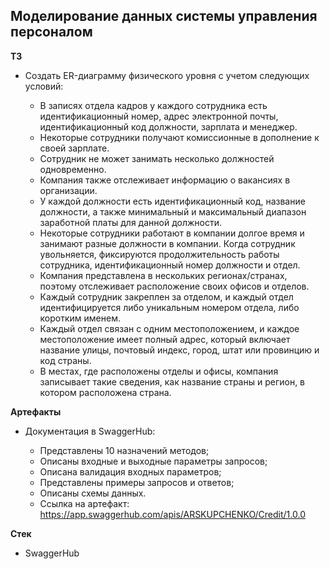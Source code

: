 ## Моделирование данных системы управления персоналом

**ТЗ**

- Создать ER-диаграмму физического уровня с учетом следующих условий:
  
  - В записях отдела кадров у каждого сотрудника есть идентификационный номер, адрес электронной почты, идентификационный код должности, зарплата и менеджер.
  - Некоторые сотрудники получают комиссионные в дополнение к своей зарплате.
  - Сотрудник не может занимать несколько должностей одновременно.
  - Компания также отслеживает информацию о вакансиях в организации.
  - У каждой должности есть идентификационный код, название должности, а также минимальный и максимальный диапазон заработной платы для данной должности.
  - Некоторые сотрудники работают в компании долгое время и занимают разные должности в компании. Когда сотрудник увольняется, фиксируются продолжительность работы сотрудника, идентификационный номер должности и отдел.
  - Компания представлена в нескольких регионах/странах, поэтому отслеживает расположение своих офисов и отделов.
  - Каждый сотрудник закреплен за отделом, и каждый отдел идентифицируется либо уникальным номером отдела, либо коротким именем.
  - Каждый отдел связан с одним местоположением, и каждое местоположение имеет полный адрес, который включает название улицы, почтовый индекс, город, штат или провинцию и код страны.
  - В местах, где расположены отделы и офисы, компания записывает такие сведения, как название страны и регион, в котором расположена страна.


**Артефакты**

- Документация в SwaggerHub:
  
  - Представлены 10 назначений методов;
  - Описаны входные и выходные параметры запросов;
  - Описана валидация входных параметров;
  - Представлены примеры запросов и ответов;
  - Описаны схемы данных.
  - Ссылка на артефакт: https://app.swaggerhub.com/apis/ARSKUPCHENKO/Credit/1.0.0
 
**Стек**
- SwaggerHub
